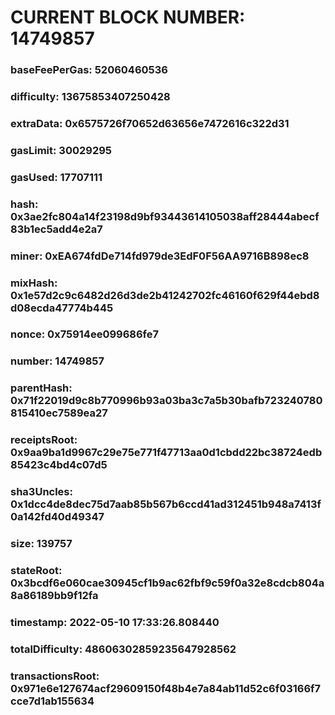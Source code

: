 # CURRENT BLOCK NUMBER: 14749857

### baseFeePerGas: 52060460536
### difficulty: 13675853407250428
### extraData: 0x6575726f70652d63656e7472616c322d31
### gasLimit: 30029295
### gasUsed: 17707111
### hash: 0x3ae2fc804a14f23198d9bf93443614105038aff28444abecf83b1ec5add4e2a7
### miner: 0xEA674fdDe714fd979de3EdF0F56AA9716B898ec8
### mixHash: 0x1e57d2c9c6482d26d3de2b41242702fc46160f629f44ebd8d08ecda47774b445
### nonce: 0x75914ee099686fe7
### number: 14749857
### parentHash: 0x71f22019d9c8b770996b93a03ba3c7a5b30bafb723240780815410ec7589ea27
### receiptsRoot: 0x9aa9ba1d9967c29e75e771f47713aa0d1cbdd22bc38724edb85423c4bd4c07d5
### sha3Uncles: 0x1dcc4de8dec75d7aab85b567b6ccd41ad312451b948a7413f0a142fd40d49347
### size: 139757
### stateRoot: 0x3bcdf6e060cae30945cf1b9ac62fbf9c59f0a32e8cdcb804a8a86189bb9f12fa
### timestamp: 2022-05-10 17:33:26.808440
### totalDifficulty: 48606302859235647928562
### transactionsRoot: 0x971e6e127674acf29609150f48b4e7a84ab11d52c6f03166f7cce7d1ab155634
